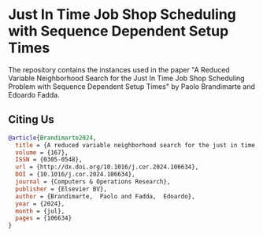 # Just In Time Job Shop Scheduling with Sequence Dependent Setup Times
The repository contains the instances used in the paper "A Reduced Variable Neighborhood Search for the Just In Time Job Shop Scheduling Problem with Sequence Dependent Setup Times" by Paolo Brandimarte and Edoardo Fadda. 

## Citing Us

```Bibtex
@article{Brandimarte2024,
  title = {A reduced variable neighborhood search for the just in time job shop scheduling problem with sequence dependent setup times},
  volume = {167},
  ISSN = {0305-0548},
  url = {http://dx.doi.org/10.1016/j.cor.2024.106634},
  DOI = {10.1016/j.cor.2024.106634},
  journal = {Computers & Operations Research},
  publisher = {Elsevier BV},
  author = {Brandimarte,  Paolo and Fadda,  Edoardo},
  year = {2024},
  month = {jul},
  pages = {106634}
}
```

